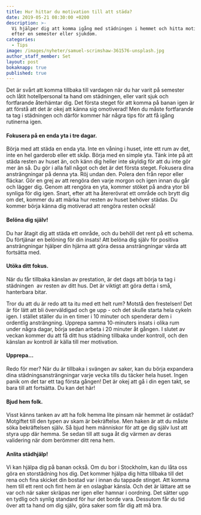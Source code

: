 ```yaml
---
title: Hur hittar du motivation till att städa?
date: 2019-05-21 08:30:00 +0200
description: >-
  Vi hjälper dig att komma igång med städningen i hemmet och hitta motivation
  efter en semester eller sjukdom.
categories:
  - Tips
image: /images/nyheter/samuel-scrimshaw-361576-unsplash.jpg
author_staff_member: Set
layout: post
bokaknapp: true
published: true
---
```


Det &auml;r sv&aring;rt att komma tillbaka till vardagen n&auml;r du har varit p&aring; semester och l&aring;tit hotellpersonal ta hand om st&auml;dningen, eller varit sjuk och fortfarande &aring;terh&auml;mtar dig. Det f&ouml;rsta steget f&ouml;r att komma p&aring; banan igen &auml;r att f&ouml;rst&aring; att det &auml;r okej att k&auml;nna sig omotiverad\! Men du m&aring;ste fortfarande ta tag i st&auml;dningen och d&auml;rf&ouml;r kommer h&auml;r n&aring;gra tips f&ouml;r att f&aring; ig&aring;ng rutinerna igen.

#### Fokusera p&aring; en enda yta i tre dagar.

B&ouml;rja med att st&auml;da en enda yta. Inte en v&aring;ning i huset, inte ett rum av det, inte en hel garderob eller ett sk&aring;p. B&ouml;rja med en simple yta. T&auml;nk inte p&aring; att st&auml;da resten av huset &auml;n, och k&auml;nn dig heller inte skyldig f&ouml;r att du inte g&ouml;r mer &auml;n s&aring;. Du g&ouml;r i alla fall n&aring;got och det &auml;r det f&ouml;rsta steget. Fokusera dina anstr&auml;ngningar p&aring; denna yta. R&ouml;j undan den. Polera den fr&aring;n repor eller fl&auml;ckar. G&ouml;r en grej av att reng&ouml;ra den varje morgon och igen innan du g&aring;r och l&auml;gger dig. Genom att reng&ouml;ra en yta, kommer st&ouml;ket p&aring; andra ytor bli synliga f&ouml;r dig igen. Snart, efter att ha &aring;terer&ouml;vrat ett omr&aring;de och brytt dig om det, kommer du att m&auml;rka hur resten av huset beh&ouml;ver st&auml;das. Du kommer b&ouml;rja k&auml;nna dig motiverad att reng&ouml;ra resten ocks&aring;\!

#### Bel&ouml;na dig sj&auml;lv\!

Du har &aring;tagit dig att st&auml;da ett omr&aring;de, och du beh&ouml;ll det rent p&aring; ett schema. Du f&ouml;rtj&auml;nar en bel&ouml;ning f&ouml;r din insats\! Att bel&ouml;na dig sj&auml;lv f&ouml;r positiva anstr&auml;ngningar hj&auml;lper din hj&auml;rna att g&ouml;ra dessa anstr&auml;ngningar v&auml;rda att forts&auml;tta med.

#### Ut&ouml;ka ditt fokus.

N&auml;r du f&aring;r tillbaka k&auml;nslan av prestation, &auml;r det dags att b&ouml;rja ta tag i st&auml;dningen&nbsp; av resten av ditt hus. Det &auml;r viktigt att g&ouml;ra detta i sm&aring;, hanterbara bitar.

Tror du att du &auml;r redo att ta itu med ett helt rum? Motst&aring; den frestelsen\! Det &auml;r f&ouml;r l&auml;tt att bli &ouml;verv&auml;ldigad och ge upp - och det skulle starta hela cykeln igen. I st&auml;llet st&auml;ller du in en timer i 10 minuter och spenderar dem i ordentlig anstr&auml;ngning. Upprepa samma 10-minuters insats i olika rum under n&aring;gra dagar, b&ouml;rja sedan arbeta i 20 minuter &aring;t g&aring;ngen. I slutet av veckan kommer du att f&aring; ditt hus st&auml;dning tillbaka under kontroll, och den k&auml;nslan av kontroll &auml;r k&auml;lla till mer motivation.

#### Upprepa…

Redo f&ouml;r mer? N&auml;r du &auml;r tillbaka i sv&auml;ngen av saker, kan du b&ouml;rja expandera dina st&auml;dningsanstr&auml;ngningar varje vecka tills du t&auml;cker hela huset. Ingen panik om det tar ett tag f&ouml;rsta g&aring;ngen\! Det &auml;r okej att g&aring; i din egen takt, se bara till att forts&auml;tta. Du kan det h&auml;r\!

#### Bjud hem folk.

Visst k&auml;nns tanken av att ha folk hemma lite pinsam n&auml;r hemmet &auml;r ost&auml;dat? Motgiftet till den typen av skam &auml;r bekr&auml;ftelse. Men haken &auml;r att du m&aring;ste s&ouml;ka bekr&auml;ftelsen sj&auml;lv. S&aring; bjud hem m&auml;nniskor f&ouml;r att ge dig sj&auml;lv lust att styra upp d&auml;r hemma. Se sedan till att suga &aring;t dig v&auml;rmen av deras validering n&auml;r dom ber&ouml;mmer ditt rena hem.

#### Anlita st&auml;dhj&auml;lp\!

Vi kan hj&auml;lpa dig p&aring; banan ocks&aring;. Om du bor i Stockholm, kan du l&aring;ta oss g&ouml;ra en storst&auml;dning hos dig. Det kommer hj&auml;lpa dig hitta tillbaka till det rena och fina skicket din bostad var i innan du tappade stinget. Att komma hem till ett rent och fint hem &auml;r en oslagbar k&auml;nsla. Och det &auml;r l&auml;ttare att se var och n&auml;r saker skr&auml;pas ner igen eller hamnar i oordning. Det s&auml;tter upp en tydlig och synlig standard f&ouml;r hur det borde vara. Dessutom f&aring;r du tid &ouml;ver att ta hand om dig sj&auml;lv, g&ouml;ra saker som f&aring;r dig att m&aring; bra.